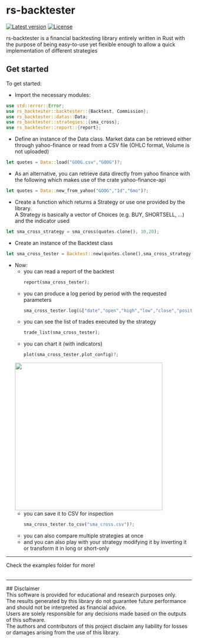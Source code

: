 # rs-backtester
[![Latest version](https://img.shields.io/crates/v/rs-backtester.svg)](https://crates.io/crates/rs-backtester)
[![License](https://img.shields.io/badge/license-Apache%202.0-blue?style=flat-square)](https://github.com/nicferrari/rs-backtester/blob/master/LICENSE-APACHE-2.0)

rs-backtester is a financial backtesting library entirely written  in Rust with the purpose of being
easy-to-use yet flexible enough to allow a quick implementation of different strategies

## Get started

To get started:
- Import the necessary modules:
```rust
use std::error::Error;
use rs_backtester::backtester::{Backtest, Commission};
use rs_backtester::datas::Data;
use rs_backtester::strategies::{sma_cross};
use rs_backtester::report::{report};
```
- Define an instance of the Data class. Market data can be retrieved either through yahoo-finance or read from
a CSV file (OHLC format, Volume is not uploaded)
```rust
let quotes = Data::load("GOOG.csv","GOOG")?;
```
- As an alternative, you can retrieve data directly from yahoo finance with the following
which makes use of the crate yahoo-finance-api
```rust
let quotes = Data::new_from_yahoo("GOOG","1d","6mo")?;
```
- Create a function which returns a Strategy or use one provided by the library.<BR>
A Strategy is basically a vector of Choices (e.g. BUY, SHORTSELL, ...)
and the indicator used
```rust
let sma_cross_strategy = sma_cross(quotes.clone(), 10,20);
```
- Create an instance of the Backtest class
```rust
let sma_cross_tester = Backtest::new(quotes.clone(),sma_cross_strategy.clone(),100000f64, Commission::default());
```
- Now:
  - you can read a report of the backtest
    ```rust
    report(sma_cross_tester);
    ```
  - you can produce a log period by period with the requested parameters
    ```rust
    sma_cross_tester.log(&["date","open","high","low","close","position","account","indicator"]);
    ```
  - you can see the list of trades executed by the strategy
    ```rust
    trade_list(sma_cross_tester);
    ```
  - you can chart it (with indicators)
    ```rust
    plot(sma_cross_tester,plot_config)?;
    ``` 
  <img src="https://github.com/nicferrari/rs-backtester/blob/master/plot.png" width="400"><BR>
  - you can save it to CSV for inspection
    ```rust
    sma_cross_tester.to_csv("sma_cross.csv")?;
    ```
  - you can also compare multiple strategies at once
  - and you can also play with your strategy modifying it by inverting it or transform it in long or short-only
<HR>
Check the examples folder for more!
<br>
<br>
<HR>
## Disclaimer <br>
This software is provided for educational and research purposes only.<br>
The results generated by this library do not guarantee future performance and should not be interpreted as financial advice.<br>
Users are solely responsible for any decisions made based on the outputs of this software.<br>
The authors and contributors of this project disclaim any liability for losses or damages arising from the use of this library.

